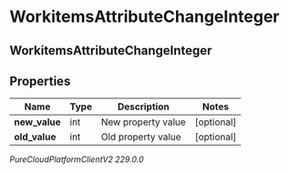 # WorkitemsAttributeChangeInteger

## WorkitemsAttributeChangeInteger

## Properties

|Name | Type | Description | Notes|
|------------ | ------------- | ------------- | -------------|
| **new_value** | int | New property value | [optional] |
| **old_value** | int | Old property value | [optional] |



_PureCloudPlatformClientV2 229.0.0_
